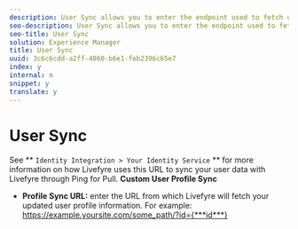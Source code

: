 ```yaml
---
description: User Sync allows you to enter the endpoint used to fetch user profile data from your user management system.
seo-description: User Sync allows you to enter the endpoint used to fetch user profile data from your user management system.
seo-title: User Sync
solution: Experience Manager
title: User Sync
uuid: 3c6c6cdd-a2ff-4860-b6e1-feb2396c65e7
index: y
internal: n
snippet: y
translate: y
---
```


# User Sync

See ** `Identity Integration > Your Identity Service` ** for more information on how Livefyre uses this URL to sync your user data with Livefyre through Ping for Pull.
**Custom User Profile Sync**

* **Profile Sync URL:** enter the URL from which Livefyre will fetch your updated user profile information.
  For example: https://example.yoursite.com/some_path/?id={***id***}

